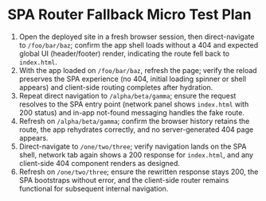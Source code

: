 # SPA Router Fallback Micro Test Plan

1. Open the deployed site in a fresh browser session, then direct-navigate to `/foo/bar/baz`; confirm the app shell loads without a 404 and expected global UI (header/footer) render, indicating the route fell back to `index.html`.
2. With the app loaded on `/foo/bar/baz`, refresh the page; verify the reload preserves the SPA experience (no 404, initial loading spinner or shell appears) and client-side routing completes after hydration.
3. Repeat direct navigation to `/alpha/beta/gamma`; ensure the request resolves to the SPA entry point (network panel shows `index.html` with 200 status) and in-app not-found messaging handles the fake route.
4. Refresh on `/alpha/beta/gamma`; confirm the browser history retains the route, the app rehydrates correctly, and no server-generated 404 page appears.
5. Direct-navigate to `/one/two/three`; verify navigation lands on the SPA shell, network tab again shows a 200 response for `index.html`, and any client-side 404 component renders as designed.
6. Refresh on `/one/two/three`; ensure the rewritten response stays 200, the SPA bootstraps without error, and the client-side router remains functional for subsequent internal navigation.
